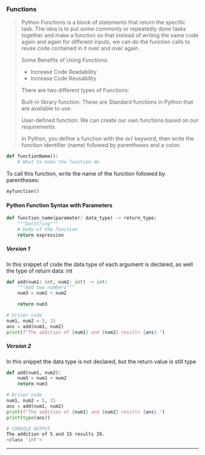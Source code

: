 ### Functions

> Python Functions is a block of statements that return the specific task. The idea is to put some commonly or repeatedly done tasks together and make a function so that instead of writing the same code again and again for different inputs, we can do the function calls to reuse code contained in it over and over again.
> 
> 
> Some Benefits of Using Functions: 
> 
> - Increase Code Readability
> - Increase Code Reusability
> 
> There are two different types of Functions: 
> 
> Built-in library function: These are Standard functions in Python that are available to use.
> 
> User-defined function: We can create our own functions based on our requirements.
> 
> In Python, you define a function with the `def` keyword, then write the function identifier (name) followed by parentheses and a colon.
> 

```python
def functionName():
    # What to make the function do
```

To call this function, write the name of the function followed by parentheses:

```python
myfunction()
```
#### Python Function Syntax with Parameters

```python
def function_name(parameter: data_type) -> return_type:
    """Docstring"""
    # body of the function
    return expression
```

##### Version 1 
In this snippet of code the data type of each argument is declared, as well the type of return data: int

```python
def add(num1: int, num2: int) -> int:
    """Add two numbers"""
    num3 = num1 + num2

    return num3

# Driver code
num1, num2 = 5, 15
ans = add(num1, num2)
print(f"The addition of {num1} and {num2} results {ans}.")
```

##### Version 2 
In this snippet the data type is not declared, but the return value is still type <int>

```python
def add(num1, num2):
    num3 = num1 + num2
    return num3

# Driver code
num1, num2 = 5, 15
ans = add(num1, num2)
print(f"The addition of {num1} and {num2} results {ans}.")
print(type(ans))
```

```bash
# CONSOLE OUTPUT 
The addition of 5 and 15 results 20.
<class 'int'>
```
---